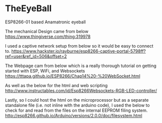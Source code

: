 # TheEyeBall
ESP8266-01 based Anamatronic eyeball

The mechanical Design came from below
https://www.thingiverse.com/thing:319978

I used a captive network setup from below so it would be easy to connect to.
https://www.hackster.io/rayburne/esp8266-captive-portal-5798ff?ref=user&ref_id=506&offset=2

The Webpage cam from below which is a really thorough tutorial on getting started with ESP, WiFi, and Websockets
https://tttapa.github.io/ESP8266/Chap14%20-%20WebSocket.html

As well as the below for the html and web scripting
http://www.instructables.com/id/Esp8266Websockets-RGB-LED-controller/

Lastly, so I could host the html on the microprocessor but as a separate standalone file (i.e. not inline with the arduino code), I used the below to check for and read from the files on the internal EEPROM filing system.
http://esp8266.github.io/Arduino/versions/2.0.0/doc/filesystem.html
